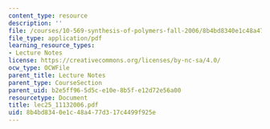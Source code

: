 ```yaml
---
content_type: resource
description: ''
file: /courses/10-569-synthesis-of-polymers-fall-2006/8b4bd8340e1c48a477d317c4499f925e_lec25_11132006.pdf
file_type: application/pdf
learning_resource_types:
- Lecture Notes
license: https://creativecommons.org/licenses/by-nc-sa/4.0/
ocw_type: OCWFile
parent_title: Lecture Notes
parent_type: CourseSection
parent_uid: b2e5ff96-5d5c-e10e-8b5f-e12d72e56a00
resourcetype: Document
title: lec25_11132006.pdf
uid: 8b4bd834-0e1c-48a4-77d3-17c4499f925e
---
```

